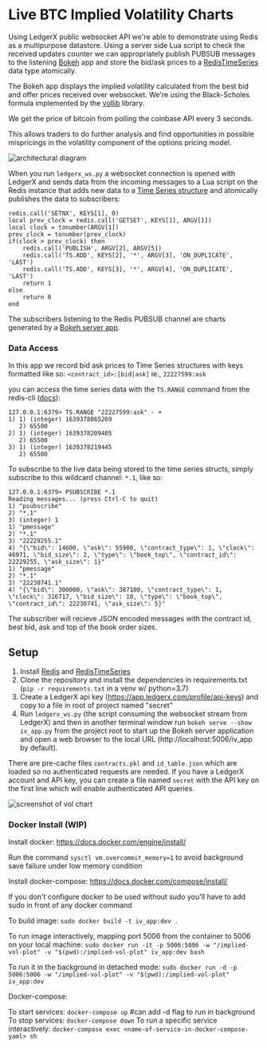 # Live BTC Implied Volatility Charts
Using LedgerX public websocket API we're able to demonstrate using Redis as a multipurpose datastore.
Using a server side Lua script to check the received updates counter we can appropriately publish PUBSUB messages to the
listening [Bokeh](https://docs.bokeh.org/en/latest/) app and store the bid/ask prices to a 
[RedisTimeSeries](https://oss.redislabs.com/redistimeseries/) data type atomically.

The Bokeh app displays the implied volatility calculated from the best bid and offer prices received over websocket.
We're using the Black-Scholes formula implemented by the [vollib](http://vollib.org/) library.

We get the price of bitcoin from polling the coinbase API every 3 seconds.

This allows traders to do further analysis and find opportunities in possible mispricings in the volatility component of
the options pricing model.

![architectural diagram](https://i.imgur.com/Yy6aSqQ.png)

When you run `ledgerx_ws.py` a websocket connection is opened with LedgerX and sends data from the incoming messages to a Lua script on the Redis instance that adds new data to a [Time Series structure](https://oss.redis.com/redistimeseries/) and atomically publishes the data to subscribers:

```
redis.call('SETNX', KEYS[1], 0)
local prev_clock = redis.call('GETSET', KEYS[1], ARGV[1])
local clock = tonumber(ARGV[1])
prev_clock = tonumber(prev_clock)
if(clock > prev_clock) then
    redis.call('PUBLISH', ARGV[2], ARGV[5])
    redis.call('TS.ADD', KEYS[2], '*', ARGV[3], 'ON_DUPLICATE', 'LAST')
    redis.call('TS.ADD', KEYS[3], '*', ARGV[4], 'ON_DUPLICATE', 'LAST')
    return 1
else
    return 0
end
```
The subscribers listening to the Redis PUBSUB channel are charts generated by a [Bokeh server app](https://docs.bokeh.org/en/latest/docs/user_guide/server.html).

### Data Access
In this app we record bid ask prices to Time Series structures with keys formatted like so: `<contract_id>:[bid|ask]` ie., `22227599:ask`

you can access the time series data with the `TS.RANGE` command from the redis-cli ([docs](https://oss.redis.com/redistimeseries/commands/)):
```
127.0.0.1:6379> TS.RANGE "22227599:ask" - +
1) 1) (integer) 1639378065269
   2) 65500
2) 1) (integer) 1639378209405
   2) 65500
3) 1) (integer) 1639378219445
   2) 65500
```
To subscribe to the live data being stored to the time series structs, simply subscribe to this wildcard channel: `*.1`, like so:

```
127.0.0.1:6379> PSUBSCRIBE *.1
Reading messages... (press Ctrl-C to quit)
1) "psubscribe"
2) "*.1"
3) (integer) 1
1) "pmessage"
2) "*.1"
3) "22229255.1"
4) "{\"bid\": 14600, \"ask\": 55900, \"contract_type\": 1, \"clock\": 46971, \"bid_size\": 2, \"type\": \"book_top\", \"contract_id\": 22229255, \"ask_size\": 1}"
1) "pmessage"
2) "*.1"
3) "22230741.1"
4) "{\"bid\": 300000, \"ask\": 387100, \"contract_type\": 1, \"clock\": 316717, \"bid_size\": 10, \"type\": \"book_top\", \"contract_id\": 22230741, \"ask_size\": 5}"
```
The subscriber will recieve JSON encoded messages with the contract id, best bid, ask and top of the book order sizes.

## Setup

1) Install [Redis](https://redis.io/) and [RedisTimeSeries](https://oss.redislabs.com/redistimeseries/)
2) Clone the repository and install the dependencies in requirements.txt (`pip -r requirements.txt` in a venv w/ python=3.7)
3) Create a LedgerX api key (https://app.ledgerx.com/profile/api-keys) and copy to a file in root of project named "secret"
4) Run `ledgerx_ws.py` (the script consuming the websocket stream from LedgerX) and then in another terminal window run 
`bokeh serve --show iv_app.py` from the project root to start up the Bokeh server application and open a web browser to
the local URL (http://localhost:5006/iv_app by default).

There are pre-cache files `contracts.pkl` and `id_table.json` which are loaded so no authenticated requests are needed.
If you have a LedgerX account and API key, you can create a file named `secret` with the API key on the first line which
will enable authenticated API queries.

![screenshot of vol chart](https://i.imgur.com/PZv0VeH.png)

### Docker Install (WIP)
Install docker: https://docs.docker.com/engine/install/

Run the command `sysctl vm.overcommit_memory=1` to avoid background save failure under low memory condition

Install docker-compose: https://docs.docker.com/compose/install/

If you don't configure docker to be used without sudo you'll have to add sudo in front of any docker command

To build image: `sudo docker build -t iv_app:dev .`

To run image interactively, mapping port 5006 from the container to 5006 on your local machine:
`sudo docker run -it -p 5006:5006 -w "/implied-vol-plot" -v "$(pwd):/implied-vol-plot" iv_app:dev bash`

To run it in the background in detached mode:
`sudo docker run -d -p 5006:5006 -w "/implied-vol-plot" -v "$(pwd):/implied-vol-plot" iv_app:dev`

Docker-compose:

To start services: `docker-compose up` #can add -d flag to run in background
To stop services: `docker-compose down`
To run a specific service interactively: `docker-compose exec <name-of-service-in-docker-compose-yaml> sh`
